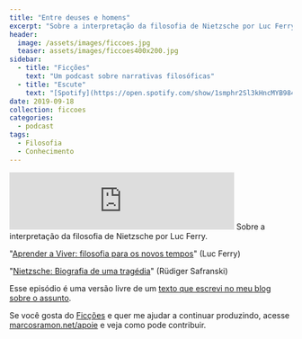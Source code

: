 ```yaml
---
title: "Entre deuses e homens"
excerpt: "Sobre a interpretação da filosofia de Nietzsche por Luc Ferry."
header:
  image: /assets/images/ficcoes.jpg
  teaser: assets/images/ficcoes400x200.jpg
sidebar:
  - title: "Ficções"
    text: "Um podcast sobre narrativas filosóficas"
  - title: "Escute"
    text: "[Spotify](https://open.spotify.com/show/1smphr2Sl3kHncMYB984rc?si=Ds7GV4oNQnGxsm-bxYvasA), [Google](https://podcasts.google.com/?feed=aHR0cHM6Ly9hbmNob3IuZm0vcy9hOWM4NWIwL3BvZGNhc3QvcnNz) ou [RSS](https://anchor.fm/s/a9c85b0/podcast/rss)"
date: 2019-09-18
collection: ficcoes
categories:
  - podcast
tags: 
  - Filosofia
  - Conhecimento
---
```


<iframe src="https://anchor.fm/podcastficcoes/embed/episodes/Entre-deuses-e-homens-e5f3fj" height="102px" width="400px" frameborder="0" scrolling="no"></iframe>
Sobre a interpretação da filosofia de Nietzsche por Luc Ferry.

"[Aprender a Viver: filosofia para os novos tempos](https://amzn.to/2OhRdKN)" (Luc Ferry)

"[Nietzsche: Biografia de uma tragédia](https://amzn.to/30t3xKp)" (Rüdiger Safranski)

Esse episódio é uma versão livre de um [texto que escrevi no meu blog sobre o assunto](http://marcosramon.net/blog/entre-deuses-e-homens/).

Se você gosta do [Ficções](https://marcosramon.net/ficcoes/) e quer me ajudar a continuar produzindo, acesse [marcosramon.net/apoie](https://marcosramon.net/apoie/) e veja como pode contribuir.
